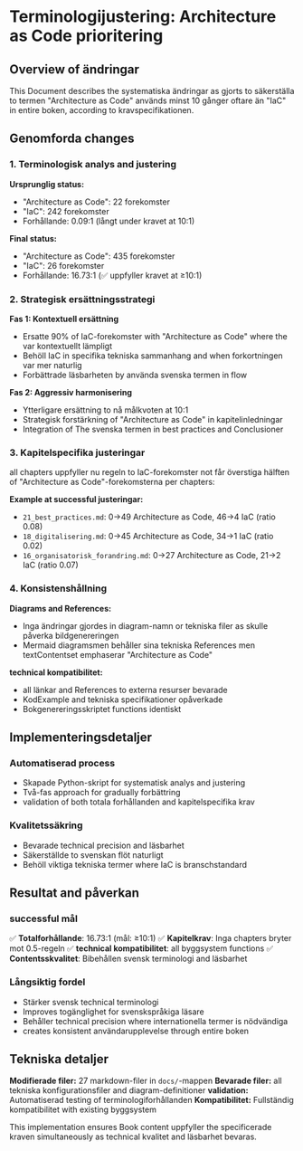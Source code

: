 # Terminologijustering: Architecture as Code prioritering

## Overview of ändringar

This Document describes the systematiska ändringar as gjorts to säkerställa to termen "Architecture as Code" används minst 10 gånger oftare än "IaC" in entire boken, according to kravspecifikationen.

## Genomforda changes

### 1. Terminologisk analys and justering

**Ursprunglig status:**
- "Architecture as Code": 22 forekomster
- "IaC": 242 forekomster
- Forhållande: 0.09:1 (långt under kravet at 10:1)

**Final status:**
- "Architecture as Code": 435 forekomster
- "IaC": 26 forekomster
- Forhållande: 16.73:1 (✅ uppfyller kravet at ≥10:1)

### 2. Strategisk ersättningsstrategi

**Fas 1: Kontextuell ersättning**
- Ersatte 90% of IaC-forekomster with "Architecture as Code" where the var kontextuellt lämpligt
- Behöll IaC in specifika tekniska sammanhang and when forkortningen var mer naturlig
- Forbättrade läsbarheten by använda svenska termen in flow

**Fas 2: Aggressiv harmonisering**
- Ytterligare ersättning to nå målkvoten at 10:1
- Strategisk forstärkning of "Architecture as Code" in kapitelinledningar
- Integration of The svenska termen in best practices and Conclusioner

### 3. Kapitelspecifika justeringar

all chapters uppfyller nu regeln to IaC-forekomster not får överstiga hälften of "Architecture as Code"-forekomsterna per chapters:

**Example at successful justeringar:**
- `21_best_practices.md`: 0→49 Architecture as Code, 46→4 IaC (ratio 0.08)
- `18_digitalisering.md`: 0→45 Architecture as Code, 34→1 IaC (ratio 0.02)
- `16_organisatorisk_forandring.md`: 0→27 Architecture as Code, 21→2 IaC (ratio 0.07)

### 4. Konsistenshållning

**Diagrams and References:**
- Inga ändringar gjordes in diagram-namn or tekniska filer as skulle påverka bildgenereringen
- Mermaid diagramsmen behåller sina tekniska References men textContentset emphaserar "Architecture as Code"

**technical kompatibilitet:**
- all länkar and References to externa resurser bevarade
- KodExample and tekniska specifikationer opåverkade
- Bokgenereringsskriptet functions identiskt

## Implementeringsdetaljer

### Automatiserad process
- Skapade Python-skript for systematisk analys and justering
- Två-fas approach for gradually forbättring
- validation of both totala forhållanden and kapitelspecifika krav

### Kvalitetssäkring
- Bevarade technical precision and läsbarhet
- Säkerställde to svenskan flöt naturligt
- Behöll viktiga tekniska termer where IaC is branschstandard

## Resultat and påverkan

### successful mål
✅ **Totalforhållande**: 16.73:1 (mål: ≥10:1)
✅ **Kapitelkrav**: Inga chapters bryter mot 0.5-regeln
✅ **technical kompatibilitet**: all byggsystem functions
✅ **Contentsskvalitet**: Bibehållen svensk terminologi and läsbarhet

### Långsiktig fordel
- Stärker svensk technical terminologi
- Improves togänglighet for svenskspråkiga läsare
- Behåller technical precision where internationella termer is nödvändiga
- creates konsistent användarupplevelse through entire boken

## Tekniska detaljer

**Modifierade filer:** 27 markdown-filer in `docs/`-mappen
**Bevarade filer:** all tekniska konfigurationsfiler and diagram-definitioner
**validation:** Automatiserad testing of terminologiforhållanden
**Kompatibilitet:** Fullständig kompatibilitet with existing byggsystem

This implementation ensures Book content uppfyller the specificerade kraven simultaneously as technical kvalitet and läsbarhet bevaras.